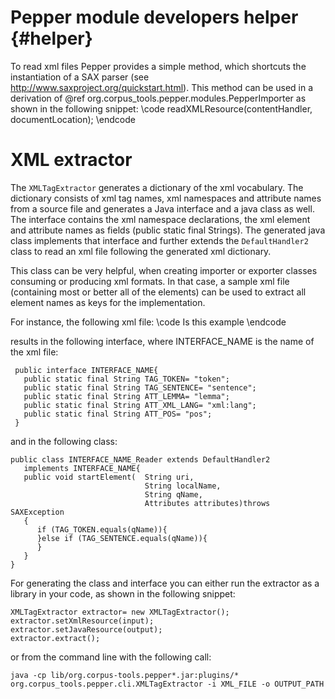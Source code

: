 Pepper module developers helper {#helper}
====

To read xml files Pepper provides a simple method, which shortcuts the instantiation of a SAX parser (see <http://www.saxproject.org/quickstart.html>). This method can be used in a derivation of @ref org.corpus_tools.pepper.modules.PepperImporter as shown in the following snippet:
\code
    readXMLResource(contentHandler, documentLocation);
\endcode

XML extractor
====

The `XMLTagExtractor` generates a dictionary of the xml vocabulary. The dictionary consists of xml tag names, xml namespaces and attribute names from a source file and generates a Java interface and a java class as well. The interface contains the xml namespace declarations, the xml element and attribute names as fields (public static final Strings). The generated java class implements that interface and further extends the `DefaultHandler2` class to read an xml file following the generated xml dictionary.

This class can be very helpful, when creating importer or exporter classes consuming or producing xml formats. In that case, a sample xml file (containing most or better all of the elements) can be used to extract all element names as keys for the implementation.

For instance, the following xml file:
\code
     <sentence xml:lang="en">
       <token pos="VBZ">Is</token>
       <token pos="DT" lemma="this">this</token>
       <token>example</token>
     </sentence>
\endcode

results in the following interface, where INTERFACE\_NAME is the name of the xml file:

     public interface INTERFACE_NAME{
       public static final String TAG_TOKEN= "token";
       public static final String TAG_SENTENCE= "sentence";
       public static final String ATT_LEMMA= "lemma";
       public static final String ATT_XML_LANG= "xml:lang";
       public static final String ATT_POS= "pos";
     }
     

and in the following class:

    public class INTERFACE_NAME_Reader extends DefaultHandler2 
       implements INTERFACE_NAME{
       public void startElement(  String uri,
                                  String localName,
                                  String qName,
                                  Attributes attributes)throws SAXException
       {
          if (TAG_TOKEN.equals(qName)){
          }else if (TAG_SENTENCE.equals(qName)){
          }
       }
    }

For generating the class and interface you can either run the extractor as a library in your code, as shown in the following snippet:

    XMLTagExtractor extractor= new XMLTagExtractor();
    extractor.setXmlResource(input);
    extractor.setJavaResource(output);
    extractor.extract();

or from the command line with the following call:

    java -cp lib/org.corpus-tools.pepper*.jar:plugins/* org.corpus_tools.pepper.cli.XMLTagExtractor -i XML_FILE -o OUTPUT_PATH             

